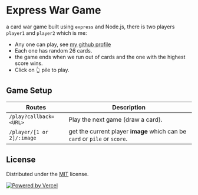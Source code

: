 # Express War Game

a card war game built using `express` and Node.js, there is two players `player1` and `player2` which is me:

- Any one can play, see [my github profile](https://github.com/malkiii)
- Each one has random 26 cards.
- the game ends when we run out of cards and the one with the highest score wins.
- Click on 👆 pile to play.

## Game Setup

| Routes                    | Description                                                                |
| ------------------------- | -------------------------------------------------------------------------- |
| `/play?callback=<URL>`    | Play the next game (draw a card).                                          |
| `/player/[1 or 2]/:image` | get the current player **image** which can be `card` or `pile` or `score`. |

## License

Distributed under the [MIT](https://github.com/malkiii/express-war-game/blob/master/LICENSE) license.

<a href="https://vercel.com/new/git/external?repository-url=https%3A%2F%2Fgithub.com%2Fdatejer%2Fvercel-badge%2Ftree%2Fmaster"><img alt="Powered by Vercel" src="https://vercel.com/button" /></a>
